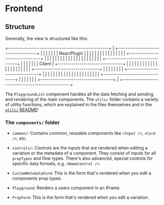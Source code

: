 # Frontend

## Structure

Generally, the view is structured like this:

+---------------------------------------------------+
|          +-------------------------------------+  |
|          |                                     |  |
|          |            ReactPlugin              |  |
|          |                                     |  |
|          |  <PlaygroundList />                 |  |
|          |                                     |  |
|          | +---------------------------------+ |  |
|          | |                                 | |  |
|          | |  <Playground />                 | |  |
|          | |                                 | |  |
|          | +---------------------------------+ |  |
|          |                                     |  |
|  Client  | +---------------------------------+ |  |
|          | |                                 | |  |
|          | |  <Playground />                 | |  |
|          | |                                 | |  |
|          | +---------------------------------+ |  |
|          |                                     |  |
|          | +---------------------------------+ |  |
|          | |                                 | |  |
|          | |  <Playground />                 | |  |
|          | |                                 | |  |
|          | +---------------------------------+ |  |
|          |                                     |  |
|          +-------------------------------------+  |
+---------------------------------------------------+

The `PlaygroundList` component handles all the data fetching and sending, and rendering of the main components. The `utils/` folder contains a variety of utility functions, which are explained in the files themselves and in the [`utils/` README](./utils/README.md)!

### The `components/` folder

- `common/`: Contains common, reusable components like `<Input />`, `<Card />`, etc.

- `controls/`: Controls are the inputs that are rendered when editing a variation or the metadata of a component. They consist of inputs for all `propTypes` and flow types. There's also advanced, special controls for specific data formats, e.g. `<NameControl />`.

- `CustomMetadataForm`: This is the form that's rendered when you edit a components prop types.

- `Playground`: Renders a users component in an iFrame.

- `PropForm`: This is the form that's rendered when you edit a variation.
